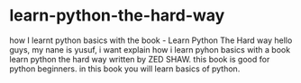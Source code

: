 # learn-python-the-hard-way
how I learnt python basics with the book - Learn Python The Hard way
hello guys, my nane is yusuf, i want explain how i learn pyhon basics with a book learn python the hard way written by ZED SHAW.
this book is good for python beginners. in this book you will learn basics of python.
